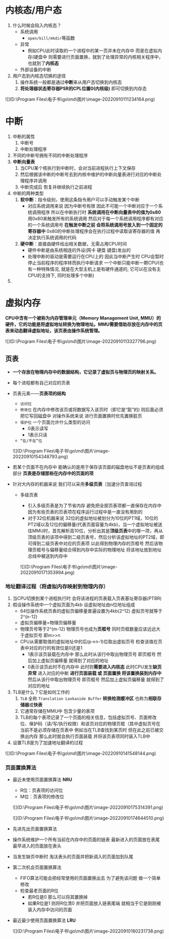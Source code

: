 # 内核态/用户态

1. 什么时候会陷入内核态？
   - 系统调用
     - `open/kill/mkdir`等函数
   - 异常
     - 例如CPU此时读取的一个进程中的某一页并未在内存中 而是在虚拟内存(硬盘中 则需要进行页面置换，就到了处理异常的内核相关程序中，也就到了**内核态**
   - 外部设备的中断
2. 用户态到内核态切换的途径
   1. 操作系统一般都是通过**中断**来从用户态切换到内核态
   2. **将处理器状态寄存器PSR的CPL位置0(内核级)** 即可切换到内存态

![](D:\Program Files\电子书\go\md\图片\image-20220910111234164.png)

# 中断

1. 中断的属性
   1. 中断号
   2. 中断处理程序
2. 不同的中断号拥有不同的中断处理程序
3. **中断向量表**
   1. 当CPU某个核执行到中断时，会对当前进程执行上下文保存
   2. 然后根据该中断的中断号去到内核中维护的中断向量表进行对应的中断处理程序并调用
   3. 中断完成后 恢复并继续执行之前进程
4. 中断的两种类型
   1. **软中断**：指令级别，使用这条指令用户可以手动触发某个中断
      - 对应系统调用来说 因为中断号有限 因此不可能一个中断对应于一个系统调用程序 所以在中断执行时 **系统调用在中断向量表中的值为0x80** 用0x80来触发所有的系统调用 然后对于每一个系统调用程序都有对应的一个系统调用号 **在触发中断之前 会将系统调用号放入到一个固定的寄存器中** 0x80的中断处理程序会在执行过程中读取该寄存器的值 再决定执行系统调用的代码
   2. **硬中断**：直接由硬件给出相关数据，无需占用CPU时间
      - 硬件中断是由系统相连的外设(网卡 硬盘 键盘)发出的
      - 处理中断的驱动是需要运行在CPU上的 因此当中断产生时 CPU会暂时停止当前程序的程序转而执行中断请求  一个中断只能中断一颗CPU(也有一种特殊情况, 就是在大型主机上是有硬件通道的, 它可以在没有主CPU的支持下, 同时处理多个中断)
5. 

# 虚拟内存

**CPU中含有一个被称为内存管理单元（Memory Management Unit, MMU）的硬件，它的功能是将虚拟地址转换为物理地址。MMU需要借助存放在内存中的页表来动态翻译虚拟地址，该页表由操作系统管理。**

![](D:\Program Files\电子书\go\md\图片\image-20220910113327796.png)



## **页表**

- **一个存放在物理内存中的数据结构，它记录了虚拟页与物理页的映射关系。**

- 每个进程都有自己对应的页表

- 页表元素——**页表项的结构**

  - `访问位`  
  - `修改位` 在内存中修改该页或将数据写入该页时（即它是“脏”的) 则后面必须把它写回磁盘中 对操作系统来说 进行页面置换时优先置换脏页
  - `保护位` 一个页面允许什么类型的访问
    - 0表示读写
    - 1表示只读
  - `“在/不在”位` 

  ![](D:\Program Files\电子书\go\md\图片\image-20220910154348793.png)

- 若某个页面不在内存中 能确认的是用于保存该页面的磁盘地址不是页表的组成部分 **页表是存储那些在内存中的页面的项**

- 针对大内存的机器来说 我们可以采用**多级页表**（加速分页查询过程

  - 多级页表

    - 引入多级页表是为了节省内存 避免把全部页表项都一直保存在内存中 因为有些页表的页表项在程序运行过程中是一直没有用到的  
    - 对于32位机器来说 32位的虚拟地址被划分为10位的PT1域，10位的PT2域以及12位的偏移量(代表页面容量为4kb)，当一个虚拟地址被送往MMU时，首先解析高10位，分析出其是**顶级页表**中的哪一项，再从顶级页表的该项中得到二级页表号，然后分析该虚拟地址的PT2域，即可得到二级页表中对应的页表项 以此得到物理内存的页框号 然后该物理页框号与偏移量结合得到内存中实际的物理地址 将该地址放到地址总线中被送到内存中

    ![](D:\Program Files\电子书\go\md\图片\image-20220910171353994.png)

    

### **地址翻译过程（将虚拟内存映射到物理内存）**

1. 当CPU切换到某个进程执行时 会将该进程的页表载入页表基址寄存器(PTBR)
2. 假设操作系统中一个虚拟页面为4kb 设虚拟地址由n位地址组成 
   - 64位操作系统页表的虚拟页偏移量普遍设置为4kb(2^12)  虚拟页号就等于2^(n-12)
   - 虚拟页偏移量=物理页偏移量
   - 物理页号等于2^(m-12) 物理页号也成为**页框号** 同时页框数量应该远远大于虚拟页号 即m>>n
   - CPU从需要取值的虚拟地址中的后(p->n-1)位取出虚拟页号 检查该值在页表中对应的行的有效位是0还是1
     - 1表示该页装载在内存中 那么此时从该行中取出物理页号 即页框号 然后加上虚拟页偏移量 就得到了对应的地址
     - 0表示该页此时不在内存中 此时则**需要进入内核态**  此时CPU发生**缺页异常** 进入对应的中断 **进行页面装载 或 页面置换 将该置换装到内存中** 然后从该行中取出物理页号 即页框号 然后加上虚拟页偏移量 就得到了对应的地址
3. TLB是什么？它是如何工作的
   1. `TLB` 全称 `Translation Lookaside Buffer` **转换检测缓冲区** 也称为**相联存储器**或**快表**
   2. 它通常存储在MMU中 包含少量的表项
   3. TLB的每个表项记录了一个页面的相关信息，包括虚拟页号、页面修改位、保护码（读/写/执行权限）和该页对应的物理页框（其中虚拟页号在当前不是必须存储在页表中 例如当在TLB查找到某页时 但在此之前已被交换出内存 那么此时就会执行页面装载 并将该页表项同时装入TLB中
4. 设置TLB是为了加速地址翻译的过程

![](D:\Program Files\电子书\go\md\图片\image-20220910141548144.png)



### 页面置换算法

- 最近未使用页面置换算法 **NRU**

  - R位：页表项的访问位
  - M位：页表项的修改位

  ![](D:\Program Files\电子书\go\md\图片\image-20220910175314391.png)

  ![](D:\Program Files\电子书\go\md\图片\image-20220910174644510.png)

-  先进先出页面置换算法

  - 操作系统维护一个所有当前在内存中的页面的链表 最新进入的页面放在表尾 最早进入的页面放在表头 
  - 当发生缺页中断时 淘汰表头的页面并把新调入的页面加到队尾

- 第二次机会页面置换算法

  - FIFO算法可能会把经常使用的页面置换出去 为了避免该问题 做一个简单修改
  - 检查最老页面的R位 
    - 若R位是0 那么可以将其置换掉
    - 如果R位是1 则将R位清0 并把页面放入链表尾端 就相当于它是刚刚被装入内存中访问的页面

- 最近最少使用页面置换算法 **LRU**

  ![](D:\Program Files\电子书\go\md\图片\image-20220910180231738.png)